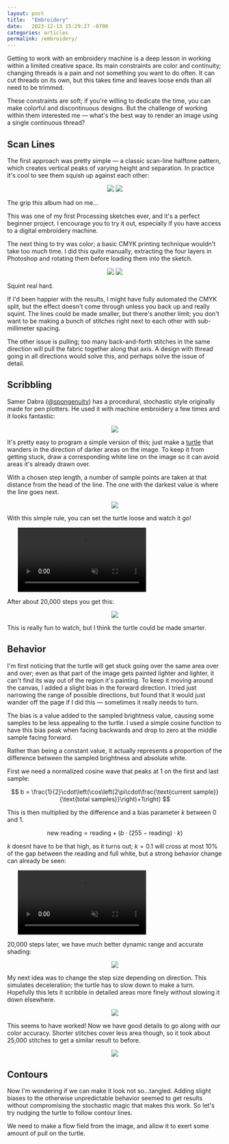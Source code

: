 ```yaml
---
layout: post
title:  "Embroidery"
date:   2023-12-13 15:29:27 -0700
categories: articles
permalink: /embroidery/
---
```


Getting to work with an embroidery machine is a deep lesson in working within a limited creative space. Its main constraints are color and continuity; changing threads is a pain and not something you want to do often. It can cut threads on its own, but this takes time and leaves loose ends than all need to be trimmed.

These constraints are soft; if you're willing to dedicate the time, you can make colorful and discontinuous designs. But the challenge of working within them interested me — what's the best way to render an image using a single continuous thread?

## Scan Lines

The first approach was pretty simple — a classic scan-line halftone pattern, which creates vertical peaks of varying height and separation. In practice it's cool to see them squish up against each other:

<p align="center">
  <img src="/assets/embroidery/3.png" width="full">
  <img src="/assets/embroidery/4.png" width="full">
</p>
<figcaption>
  The grip this album had on me...
</figcaption>
<p></p>

This was one of my first Processing sketches ever, and it's a perfect beginner project. I encourage you to try it out, especially if you have access to a digital embroidery machine.

The next thing to try was color; a basic CMYK printing technique wouldn't take too much time. I did this quite manually, extracting the four layers in Photoshop and rotating them before loading them into the sketch.

<p align="center">
  <img src="/assets/embroidery/5.png" width="full">
  <img src="/assets/embroidery/6.png" width="full">
</p>
<figcaption>
  Squint real hard.
</figcaption>
<p></p>

If I'd been happier with the results, I might have fully automated the CMYK split, but the effect doesn't come through unless you back up and really squint. The lines could be made smaller, but there's another limit; you don't want to be making a bunch of stitches right next to each other with sub-millimeter spacing.

The other issue is pulling; too many back-and-forth stitches in the same direction will pull the fabric together along that axis. A design with thread going in all directions would solve this, and perhaps solve the issue of detail.

## Scribbling

Samer Dabra ([@spongenuity](https://www.instagram.com/spongenuity/)) has a procedural, stochastic style originally made for pen plotters. He used it with machine embroidery a few times and it looks fantastic:

<p align="center">
  <img src="/assets/embroidery/hand.png" width="full">
</p>

It's pretty easy to program a simple version of this; just make a [turtle](https://en.wikipedia.org/wiki/Turtle_graphics) that wanders in the direction of darker areas on the image. To keep it from getting stuck, draw a corresponding white line on the image so it can avoid areas it's already drawn over.

With a chosen step length, a number of sample points are taken at that distance from the head of the line. The one with the darkest value is where the line goes next.

<p align="center">
  <img src="/assets/embroidery/1.png" width="full">
</p>

With this simple rule, you can set the turtle loose and watch it go!

<div class="video-mask" style="max-width: 90%; margin-left: 5%;">
  <video src="/assets/embroidery/1.mp4" autoplay loop muted></video>
</div>

After about 20,000 steps you get this:

<p align="center">
  <img src="/assets/embroidery/7.png" width="full">
</p>

This is really fun to watch, but I think the turtle could be made smarter.

## Behavior

I'm first noticing that the turtle will get stuck going over the same area over and over; even as that part of the image gets painted lighter and lighter, it can't find its way out of the region it's painting. To keep it moving around the canvas, I added a slight bias in the forward direction. I tried just narrowing the range of possible directions, but found that it would just wander off the page if I did this — sometimes it really needs to turn.

The bias is a value added to the sampled brightness value, causing some samples to be less appealing to the turtle. I used a simple cosine function to have this bias peak when facing backwards and drop to zero at the middle sample facing forward.

Rather than being a constant value, it actually represents a proportion of the difference between the sampled brightness and absolute white.

First we need a normalized cosine wave that peaks at 1 on the first and last sample:

$$ b = \frac{1}{2}\cdot\left(\cos\left(2\pi\cdot\frac{\text{current sample}}{\text{total samples}}\right)+1\right) $$

This is then multiplied by the difference and a bias parameter $k$ between 0 and 1.

$$ \text{new reading} = \text{reading} + \left(b\cdot(255 - \text{reading})\cdot k\right) $$

$k$ doesnt have to be that high, as it turns out; $k=0.1$ will cross at most 10% of the gap between the reading and full white, but a strong behavior change can already be seen:

<div class="video-mask" style="max-width: 90%; margin-left: 5%;">
  <video src="/assets/embroidery/2.mp4" autoplay loop muted></video>
</div>

20,000 steps later, we have much better dynamic range and accurate shading:

<p align="center">
  <img src="/assets/embroidery/8.png" width="full">
</p>

My next idea was to change the step size depending on direction. This simulates deceleration; the turtle has to slow down to make a turn. Hopefully this lets it scribble in detailed areas more finely without slowing it down elsewhere.

<p align="center">
  <img src="/assets/embroidery/2.png" width="full">
</p>

This seems to have worked! Now we have good details to go along with our color accuracy. Shorter stitches cover less area though, so it took about 25,000 stitches to get a similar result to before.

<p align="center">
  <img src="/assets/embroidery/9.png" width="full">
</p>

## Contours

Now I'm wondering if we can make it look not so...tangled. Adding slight biases to the otherwise unpredictable behavior seemed to get results without compromising the stochastic magic that makes this work. So let's try nudging the turtle to follow contour lines.

We need to make a flow field from the image, and allow it to exert some amount of pull on the turtle.